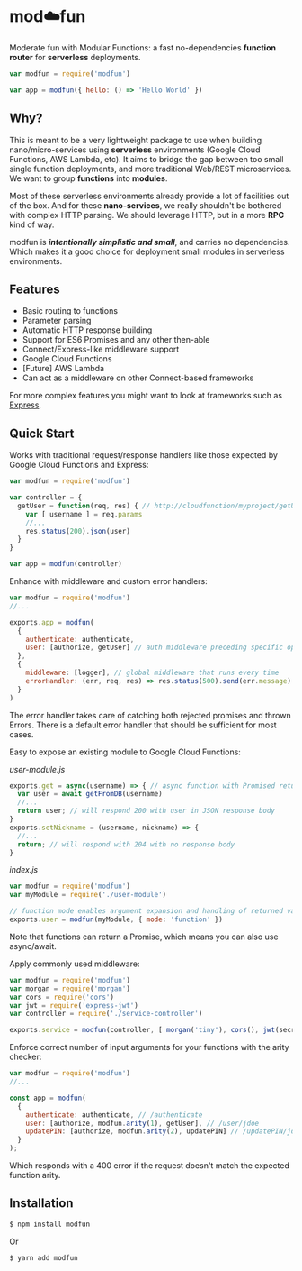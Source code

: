 # mod:cloud:fun

Moderate fun with Modular Functions: a fast no-dependencies **function router** for **serverless** deployments.

```js
var modfun = require('modfun')

var app = modfun({ hello: () => 'Hello World' })
```

## Why?

This is meant to be a very lightweight package to use when building nano/micro-services using **serverless** environments (Google Cloud Functions, AWS Lambda, etc). It aims to bridge the gap between too small single function deployments, and more traditional Web/REST microservices. We want to group **functions** into **modules**.

Most of these serverless environments already provide a lot of facilities out of the box. And for these **nano-services**, we really shouldn't be bothered with complex HTTP parsing. We should leverage HTTP, but in a more **RPC** kind of way.

modfun is **_intentionally simplistic and small_**, and carries no dependencies. Which makes it a good choice for deployment small modules in serverless environments.

## Features
  * Basic routing to functions
  * Parameter parsing
  * Automatic HTTP response building
  * Support for ES6 Promises and any other then-able
  * Connect/Express-like middleware support
  * Google Cloud Functions
  * [Future] AWS Lambda
  * Can act as a middleware on other Connect-based frameworks

For more complex features you might want to look at frameworks such as [Express](https://github.com/expressjs/express).

## Quick Start

Works with traditional request/response handlers like those expected by Google Cloud Functions and Express:

```js
var modfun = require('modfun')

var controller = {
  getUser = function(req, res) { // http://cloudfunction/myproject/getUser/[username]
    var [ username ] = req.params
    //...
    res.status(200).json(user)
  }
}

var app = modfun(controller)
```

Enhance with middleware and custom error handlers:

```js
var modfun = require('modfun')
//...

exports.app = modfun(
  {
    authenticate: authenticate,
    user: [authorize, getUser] // auth middleware preceding specific operations
  },
  {
    middleware: [logger], // global middleware that runs every time
    errorHandler: (err, req, res) => res.status(500).send(err.message) // custom error handler
  }
)
```

The error handler takes care of catching both rejected promises and thrown Errors. There is a default error handler that should be sufficient for most cases.

Easy to expose an existing module to Google Cloud Functions:

*user-module.js*
```js
exports.get = async(username) => { // async function with Promised return
  var user = await getFromDB(username)
  //...
  return user; // will respond 200 with user in JSON response body
}
exports.setNickname = (username, nickname) => {
  //...
  return; // will respond with 204 with no response body
}
```

*index.js*
```js
var modfun = require('modfun')
var myModule = require('./user-module')

// function mode enables argument expansion and handling of returned values
exports.user = modfun(myModule, { mode: 'function' })
```

Note that functions can return a Promise, which means you can also use async/await.

Apply commonly used middleware:

```js
var modfun = require('modfun')
var morgan = require('morgan')
var cors = require('cors')
var jwt = require('express-jwt')
var controller = require('./service-controller')

exports.service = modfun(controller, [ morgan('tiny'), cors(), jwt(secret) ])
```

Enforce correct number of input arguments for your functions with the arity checker:

```js
var modfun = require('modfun')
//...

const app = modfun(
  {
    authenticate: authenticate, // /authenticate
    user: [authorize, modfun.arity(1), getUser], // /user/jdoe
    updatePIN: [authorize, modfun.arity(2), updatePIN] // /updatePIN/jdoe/9876
  }
);
```
Which responds with a 400 error if the request doesn't match the expected function arity.

## Installation

```bash
$ npm install modfun
```

Or

```bash
$ yarn add modfun
```

